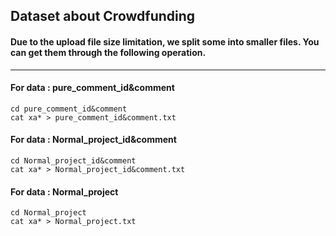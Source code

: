 ## Dataset about Crowdfunding

#### Due to the upload file size limitation, we split some into smaller files. You can get them through the following operation.
---
#### For data : pure_comment_id&comment
```
cd pure_comment_id&comment
cat xa* > pure_comment_id&comment.txt
```

#### For data : Normal_project_id&comment
```
cd Normal_project_id&comment
cat xa* > Normal_project_id&comment.txt
```

#### For data : Normal_project
```
cd Normal_project
cat xa* > Normal_project.txt
```
